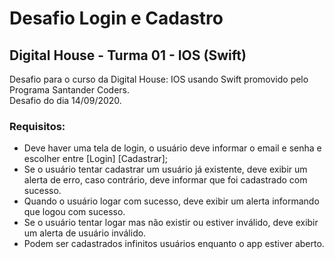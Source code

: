 # Desafio Login e Cadastro
## Digital House - Turma 01 - IOS (Swift)

Desafio para o curso da Digital House: IOS usando Swift promovido pelo Programa Santander Coders.<br />
Desafio do dia 14/09/2020.


### Requisitos:
* Deve haver uma tela de login, o usuário deve informar o email e senha e escolher entre [Login] [Cadastrar];
* Se o usuário tentar cadastrar um usuário já existente, deve exibir um alerta de erro, caso contrário, deve informar que foi cadastrado com sucesso.
* Quando o usuário logar com sucesso, deve exibir um alerta informando que logou com sucesso.
* Se o usuário tentar logar mas não existir ou estiver inválido, deve exibir um alerta de usuário inválido.
* Podem ser cadastrados infinitos usuários enquanto o app estiver aberto.
